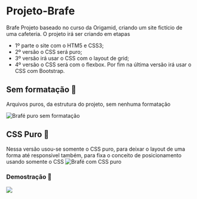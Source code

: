 # Projeto-Brafe

 Brafe  Projeto baseado no curso da Origamid, criando um site fictício de uma cafeteria. O projeto irá ser criando em etapas   
 - 1º parte o site com o HTM5 e CSS3; <br/>  
 - 2º versão o CSS será puro;  
 - 3º versão irá usar o CSS com o layout de grid;  
 - 4º versão o CSS será com o flexbox. Por fim na última versão irá usar o CSS com Bootstrap.

## Sem formatação 🏴

Arquivos puros, da estrutura do projeto, sem nenhuma formatação

![Brafé puro sem formatação](https://user-images.githubusercontent.com/68359459/119235789-93487b00-bb0a-11eb-8c56-d6ac7c6f288f.png)


## CSS Puro 🏴

Nessa versão usou-se somente o CSS puro, para deixar o layout de uma forma até responsivel também, para fixa o conceito de posicionamento usando somente o CSS
![Brafé com CSS puro](https://user-images.githubusercontent.com/68359459/119235742-6a27ea80-bb0a-11eb-8a51-7a1a7452f9e2.png)


### Demostração 🎥

![](https://github.com/CristianoDaSilvaFerreira/Projeto-Brafe/blob/CSS-Puro/Brafe-css-puro/CSS-puro.gif)
